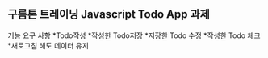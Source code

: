 <h2>구름톤 트레이닝 Javascript Todo App 과제</h2>
 기능 요구 사항
*Todo작성
*작성한 Todo저장
*저장한 Todo 수정
*작성한 Todo 체크
*새로고침 해도 데이터 유지
